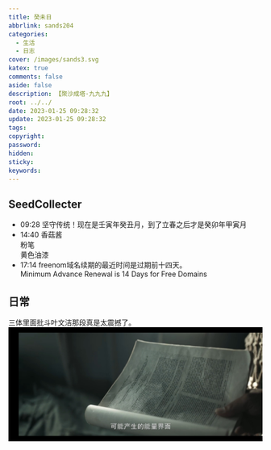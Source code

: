 ```yaml
---
title: 癸未日
abbrlink: sands204
categories:
  - 生活
  - 日志
cover: /images/sands3.svg
katex: true
comments: false
aside: false
description: 【聚沙成塔·九九九】
root: ../../
date: 2023-01-25 09:28:32
update: 2023-01-25 09:28:32
tags:
copyright:
password:
hidden:
sticky:
keywords:
---
```


## SeedCollecter
- 09:28 坚守传统！现在是壬寅年癸丑月，到了立春之后才是癸卯年甲寅月
- 14:40 香菇酱<br>粉笔<br>黄色油漆
- 17:14 freenom域名续期的最近时间是过期前十四天。<br>Minimum Advance Renewal is 14 Days for Free Domains


## 日常
三体里面批斗叶文洁那段真是太震撼了。![](../../../images/20230102/Screenshot_2023-01-25-23-24-57-844_com.alicloud.databox.jpg)